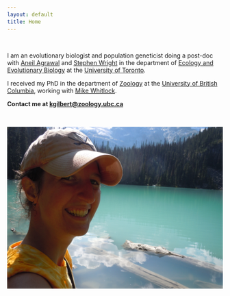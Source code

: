```yaml
---
layout: default
title: Home
---
```



&nbsp;


I am an evolutionary biologist and population geneticist doing a post-doc with [Aneil Agrawal](http://agrawal.eeb.utoronto.ca/) and [Stephen Wright](http://wright.eeb.utoronto.ca/) in the department of [Ecology and Evolutionary Biology](http://www.eeb.utoronto.ca/) at the [University of Toronto](https://www.utoronto.ca/).

I received my PhD in the department of [Zoology](http://www.zoology.ubc.ca/) at the [University of British Columbia](http://www.ubc.ca/), working with [Mike Whitlock](http://www.zoology.ubc.ca/person/whitlock).

**Contact me at kgilbert@zoology.ubc.ca**


&nbsp;





![photo](https://github.com/kjgilbert/kjgilbert.github.io/raw/master/extras/Photo.JPG)
